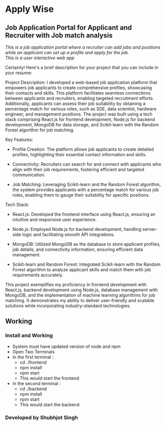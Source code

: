 # Apply Wise

## Job Application Portal for Applicant and Recruiter with Job match analysis

*This is a job application portal where a recruiter can add jobs and positions while an applicant can set up a profile and apply for the job.*  
*This is a user interactive web app*  

Certainly! Here's a brief description for your project that you can include in your resume:

Project Description:
I developed a web-based job application platform that empowers job applicants to create comprehensive profiles, showcasing their contacts and skills. This platform facilitates seamless connections between applicants and recruiters, enabling targeted recruitment efforts. Additionally, applicants can assess their job suitability by obtaining a percentage match for various roles, such as SDE, data scientist, hardware engineer, and management positions. The project was built using a tech stack comprising React.js for frontend development, Node.js for backend development, MongoDB for data storage, and Scikit-learn with the Random Forest algorithm for job matching.

Key Features:
- Profile Creation: The platform allows job applicants to create detailed profiles, highlighting their essential contact information and skills.

- Connectivity: Recruiters can search for and connect with applicants who align with their job requirements, fostering efficient and targeted communication.

- Job Matching: Leveraging Scikit-learn and the Random Forest algorithm, the system provides applicants with a percentage match for various job roles, enabling them to gauge their suitability for specific positions.

Tech Stack:
- React.js: Developed the frontend interface using React.js, ensuring an intuitive and responsive user experience.

- Node.js: Employed Node.js for backend development, handling server-side logic and facilitating smooth API integrations.

- MongoDB: Utilized MongoDB as the database to store applicant profiles, job details, and connectivity information, ensuring efficient data management.

- Scikit-learn and Random Forest: Integrated Scikit-learn with the Random Forest algorithm to analyze applicant skills and match them with job requirements accurately.

This project exemplifies my proficiency in frontend development with React.js, backend development using Node.js, database management with MongoDB, and the implementation of machine learning algorithms for job matching. It demonstrates my ability to deliver user-friendly and scalable solutions while incorporating industry-standard technologies.


## Working

### Install and Working

* System must have updated version of node and npm
* Open Two Terminals
* In the first terminal :   
    * cd ./frontend
    * npm install
    * npm start
    * This would start the frontend
* In the second terminal : 
    * cd ./backend
    * npm install
    * npm start
    * This would start the backend

### Developed by Shubhjot Singh 
